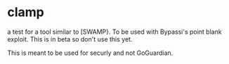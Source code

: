 # clamp
a test for a tool similar to [SWAMP}. To be used with Bypassi's point blank exploit.
This is in beta so don't use this yet.


This is meant to be used for securly and not GoGuardian.
